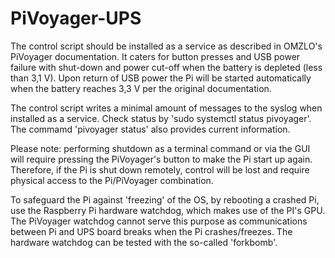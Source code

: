 # PiVoyager-UPS

The control script should be installed as a service as described in OMZLO's PiVoyager documentation.
It caters for button presses and USB power failure with shut-down and power cut-off when the battery is depleted (less than 3,1 V). Upon return of USB power the Pi will be started automatically when the battery reaches 3,3 V per the original documentation.

The control script writes a minimal amount of messages to the syslog when installed as a service.
Check status by 'sudo systemctl status pivoyager'.
The commamd 'pivoyager status' also provides current information.

Please note: performing shutdown as a terminal command or via the GUI will require pressing the PiVoyager's button to make the Pi start up again. Therefore, if the Pi is shut down remotely, control will be lost and require physical access to the Pi/PiVoyager combination.

To safeguard the Pi against 'freezing' of the OS, by rebooting a crashed Pi, use the Raspberry Pi hardware watchdog, which makes use of the PI's GPU. The PiVoyager watchdog cannot serve this purpose as communications between Pi and UPS board breaks when the Pi crashes/freezes.
The hardware watchdog can be tested with the so-called 'forkbomb'.
